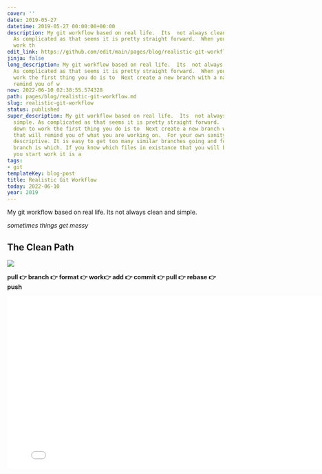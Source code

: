 ```yaml
---
cover: ''
date: 2019-05-27
datetime: 2019-05-27 00:00:00+00:00
description: My git workflow based on real life.  Its  not always clean and simple.
  As complicated as that seems it is pretty straight forward.  When you sit down to
  work th
edit_link: https://github.com/edit/main/pages/blog/realistic-git-workflow.md
jinja: false
long_description: My git workflow based on real life.  Its  not always clean and simple.
  As complicated as that seems it is pretty straight forward.  When you sit down to
  work the first thing you do is to  Next create a new branch with a name that will
  remind you of w
now: 2022-06-10 02:38:55.574328
path: pages/blog/realistic-git-workflow.md
slug: realistic-git-workflow
status: published
super_description: My git workflow based on real life.  Its  not always clean and
  simple. As complicated as that seems it is pretty straight forward.  When you sit
  down to work the first thing you do is to  Next create a new branch with a name
  that will remind you of what you are working on.  For your own sanity choose something
  descriptive. It is easy to get too many similar branches going and forget which
  branch is which. If you know which files in existance that you will be editing before
  you start work it is a
tags:
- git
templateKey: blog-post
title: Realistic Git Workflow
today: 2022-06-10
year: 2019
---
```


My git workflow based on real life.  Its  not always clean and simple.

_sometimes things get messy_

## The Clean Path

![](https://images.waylonwalker.com/akira-hojo-652732-unsplash.jpg)

**pull 👉 branch 👉 format 👉 work👉 add 👉 commit 👉 pull 👉 rebase 👉 push**

<iframe src='./clean' height=400 width=800 frameborder=None, >

### Pull

As complicated as that seems it is pretty straight forward.  When you sit down to work the first thing you do is to **pull** down the teams latest working "develop" branch from git.

    git checkout develop
    git pull

### Branch

Next create a new branch with a name that will remind you of what you are working on.  For your own sanity choose something descriptive. It is easy to get too many similar branches going and forget which branch is which.

    git checkout -b ingest_product_id_table

### Format

If you know which files in existance that you will be editing before you start work it is a good idea to format them in a commit early on to keep your working commits separate from formatting.  This will make it easier for reviewers to distinguish from your changes and formatting fixes.

If your team agrees to a consistent formatting logic, sticks to it and always remembers to run the linting/fixing tools you should not have anything to  change.  But thats not what this post is about, its about the real world.  People forget to run linters, some don't care, some may not even be aware of the teams formatting guidelines.  Talk to your team about these things and get on the same page.

I care about formatting, we all should.  We want to put out the best work we can in  our craft.  Realistically though I dont really care about nit picky stuff, I just want things consistant so that it makes things easier to read without me taking the time to swap  out quotes, and fix line spacing. I want a tool to do it for me, and when that tool runs I dont want it mixing in the same commit as my work.

    black .
    git add .
    git commit -m "FIX formatted with black"

### Work

Make your changes to your code, test them, document them, clean it up, do what you do best.

### add and commit

Next you will need to stage files that have changed for commit, and commit them.  This can be done in stages to make it clear what the progression was to finish the task you were assigned.

**add all files**

        git add .

**add a single file**

    git add "path/to/myfile.ext"

**one line commit message**

Here make sure that you create clear messages so that others know.  There are whole posts out there showing how to better write clear commit messages and why you should, check out those posts for more information.

    git commit -m "FEAT ingested product id table on pipeline"

**multi-line commit message**

If you want some more information in your commit message run `git commit` without `-m` and it will pop you into your configured git editor, which is vim by default.

### Super quick vim primer

By default when you run `git commit` you will pop into a vim editor and may want to throw your keyboard before you figure out exactly how to get out of the damn thing.  First type `i` to insert text.  Type out your commit message. Then hit `esc` followed by `:x`.  This is the most basic things you need, and will get you through a commit message.  Vim is a whole topic on its own.

### Integrate your changes

Now that you have made your changes and commited them its time to integrate them into the codebase so that everyone else can see them.  It is likely that time has gone by, and others have made changes to the codebase since you have, so you will want to pull those down first then switch back to your branch.

    git checkout develop
    git pull
    git checkout ingest_product_id_table

Now you have the latest code changes and your work locally.  I prefer to rebase my work with the develop branch, pretending that I started my work after all of the other changes had occurred.  You can choose to merge, but I prefer not to have the extra merge commits in my PR.

    git rebase develop

### push

Now its time to push out to the remote repository and create your PR.

    git push --set-upstream ingest_product_id_table

Open your repository in your web browser and you should see that you have just pushed to a new branch and a  button to open a Pull Request (PR).

### Your Not Done yet

Opening a PR is not a done deal, it starts the conversation to get your code approved to be merged into the develop or main branch.  Your approver may have an idea to clean it up to make it more readable/maintainable, or something to make it more performant.  Remember that a second set of eyes sometimes has a new set of clarity that you do not as you have seen the work from start to end.  At this point they may request changes, discussion, or choose to accept and merge it in.

## Realistically

_We all hit some pitfalls along the way_

![](https://images.waylonwalker.com/ian-espinosa-177961-unsplash.jpg)

Things get dirty, the clean path is not always the path that is taken, but with git we can clean up our mess and make it look that way.

## I started working from main/develop before branching

_Pitfall #1_

This is my most common pitfall.  I get really excited to start work and jump right in.  Then when I go to make some commits I see that `main` branch staring me right in the face from my bash prompt.

**stash those changes away**

    git stash
    git checkout -b feature_branch
    git stash pop

**want to see what changes you have stashed away**

    git stash list

## I committed to the wrong branch

_Pitfall #2_

**Create a new branch**
_Solution #1_

It is common that I just forget to switch from the main/develop branch into my feature branch before starting work. You will first need to look at your `git log` and determine how many commits to go back or a git hash to go back to.


**CAUTION** `git reset --hard` will kill changes and you will never get them back if you did not first put them somewhere.  I myself have been burned by this command, there is no recovering from a **hard** reset.


    git log
    # note commit hash or ~n to go back to
    git branch feature_branch
    git reset --hard HEAD ~3
    # or
    git reset --hard a1b2c4d4

**Move to an Existing Branch**

Sometimes when juggling many different features we are in the middle of several branches and forget to switch between them.  If its the case that you already have a `feature_branch` for the feature that you are working on, you can use this solution.

    git status
    # note current_branch
    git checkout feature_branch
    git merge current_branch
    git reset --hard HEAD ~3
    # or
    git reset --hard a1b2c4d4


## Another feature was complete before mine
_pitfall #3_

This can be a big matter of preference of how to deal with this just google `merge` vs `rebase`.  For this particular pitfall I prefer to **`rebase`**.  When you look at the git log and commit history it will appear as if you made your changes after everyone else made theirs.  I do this to clean up the PR and make it easier for the approver to read.  There will be less merge commits, and less history to try to understand.

**Before pushing to the remote repository**

```bash
git fetch --all
# or
git checkout develop
git pull
git checkout feature_branch
# then
git rebase develop
```

**if its your first rodeo** or you are unsure how the rebase will go you can create a safty branch.

```bash
git branch saftey_feature_branch
git fetch --all
git rebase develop
git branch -D safety_feature_branch # deletes safety_feature_branch
```
<div class='prevnext'>

    <style type='text/css'>

    :root {
      --prevnext-color-text: #eefbfe;
      --prevnext-color-angle: #ff66c4;
      --prevnext-subtitle-brightness: 3;
    }
    [data-theme="light"] {
      --prevnext-color-text: #1f2022;
      --prevnext-color-angle: #ffeb00;
      --prevnext-subtitle-brightness: 3;
    }
    [data-theme="dark"] {
      --prevnext-color-text: #eefbfe;
      --prevnext-color-angle: #ff66c4;
      --prevnext-subtitle-brightness: 3;
    }
    .prevnext {
      display: flex;
      flex-direction: row;
      justify-content: space-around;
      align-items: flex-start;
    }
    .prevnext a {
      display: flex;
      align-items: center;
      width: 100%;
      text-decoration: none;
    }
    a.next {
      justify-content: flex-end;
    }
    .prevnext a:hover {
      background: #00000006;
    }
    .prevnext-subtitle {
      color: var(--prevnext-color-text);
      filter: brightness(var(--prevnext-subtitle-brightness));
      font-size: .8rem;
    }
    .prevnext-title {
      color: var(--prevnext-color-text);
      font-size: 1rem;
    }
    .prevnext-text {
      max-width: 30vw;
    }
    </style>
    
    <a class='prev' href='/reasons-to-kedro'>
    

        <svg width="50px" height="50px" viewbox="0 0 24 24" fill="none" xmlns="http://www.w3.org/2000/svg">
            <path d="M13.5 8.25L9.75 12L13.5 15.75" stroke="var(--prevnext-color-angle)" stroke-width="1.5" stroke-linecap="round" stroke-linejoin="round"> </path>
        </svg>
        <div class='prevnext-text'>
            <p class='prevnext-subtitle'>prev</p>
            <p class='prevnext-title'>reasons-to-kedro</p>
        </div>
    </a>
    
    <a class='next' href='/reading-list'>
    
        <div class='prevnext-text'>
            <p class='prevnext-subtitle'>next</p>
            <p class='prevnext-title'>Reading List</p>
        </div>
        <svg width="50px" height="50px" viewbox="0 0 24 24" fill="none" xmlns="http://www.w3.org/2000/svg">
            <path d="M10.5 15.75L14.25 12L10.5 8.25" stroke="var(--prevnext-color-angle)" stroke-width="1.5" stroke-linecap="round" stroke-linejoin="round"></path>
        </svg>
    </a>
  </div>